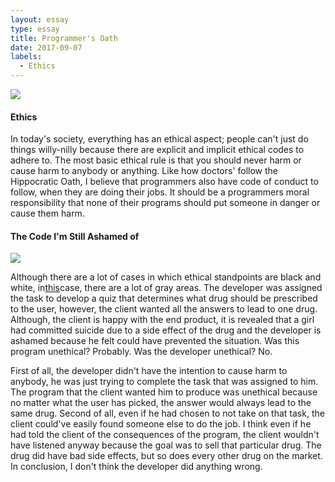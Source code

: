 ```yaml
---
layout: essay
type: essay
title: Programmer's Oath
date: 2017-09-07
labels:
  - Ethics
---
```


<img class = "ui medium centered image" src = "https://i.ytimg.com/vi/qhO7SEZpuqk/hqdefault.jpg">

#### Ethics

In today's society, everything has an ethical aspect; people can't just do things willy-nilly because there are explicit and implicit ethical codes to adhere to. The most basic ethical rule is that you should never harm or cause harm to anybody or anything. Like how doctors' follow the Hippocratic Oath, I believe that programmers also have code of conduct to follow, when they are doing their jobs. It should be a programmers moral responsibility that none of their programs should put someone in danger or cause them harm.

#### The Code I'm Still Ashamed of

<img class = "ui medium centered image" src = "https://pbs.twimg.com/media/ByLCtiiIAAAjfP0.jpg">

Although there are a lot of cases in which ethical standpoints are black and white, in<a href="https://medium.freecodecamp.org/the-code-im-still-ashamed-of-e4c021dff55e">this</a>case, there are a lot of gray areas. The developer was assigned the task to develop a quiz that determines what drug should be prescribed to the user, however, the client wanted all the answers to lead to one drug. Although, the client is happy with the end product, it is revealed that a girl had committed suicide due to a side effect of the drug and the developer is ashamed because he felt could have prevented the situation. Was this program unethical? Probably. Was the developer unethical? No.

First of all, the developer didn't have the intention to cause harm to anybody, he was just trying to complete the task that was assigned to him. The program that the client wanted him to produce was unethical because no matter what the user has picked, the answer would always lead to the same drug. Second of all, even if he had chosen to not take on that task, the client could've easily found someone else to do the job. I think even if he had told the client of the consequences of the program, the client wouldn't have listened anyway because the goal was to sell that particular drug. The drug did have bad side effects, but so does every other drug on the market. In conclusion, I don't think the developer did anything wrong. 